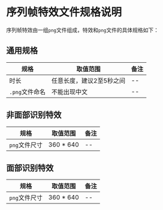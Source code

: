 # 序列帧特效文件规格说明

序列帧特效由一组`png`文件组成，特效和`png`文件的具体规格如下：

## 通用规格
|规格|取值范围|备注|
|--|--|--|
|时长|任意长度，建议2至5秒之间|--|
|`.png`文件命名|不能出现中文|--|

## 非面部识别特效

|规格|取值范围|备注|
|--|--|--|
|`png`文件尺寸|360 * 640|--|

## 面部识别特效

|规格|取值范围|备注|
|--|--|--|
|`png`文件尺寸|360 * 640|--|